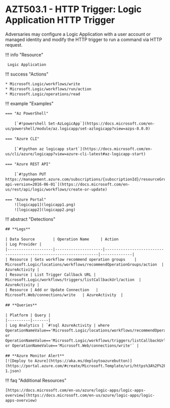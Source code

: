 # AZT503.1 - HTTP Trigger: Logic Application HTTP Trigger

Adversaries may configure a Logic Application with a user account or managed identity and modify the HTTP trigger to run a command via HTTP request.

!!! info "Resource" 

	 Logic Application


!!! success "Actions"

	* Microsoft.Logic/workflows/write
	* Microsoft.Logic/workflows/run/action
	* Microsoft.Logic/operations/read

!!! example "Examples"

    === "Az PowerShell"

		[`#!powershell Set-AzLogicApp`](https://docs.microsoft.com/en-us/powershell/module/az.logicapp/set-azlogicapp?view=azps-8.0.0)
		
	=== "Azure CLI"
	
		[`#!python az logicapp start`](https://docs.microsoft.com/en-us/cli/azure/logicapp?view=azure-cli-latest#az-logicapp-start)	

	=== "Azure REST API"
	
		[`#!python PUT https://management.azure.com/subscriptions/{subscriptionId}/resourceGroups/{resourceGroupName}/providers/Microsoft.Logic/workflows/{workflowName}?api-version=2016-06-01`](https://docs.microsoft.com/en-us/rest/api/logic/workflows/create-or-update)	

    === "Azure Portal"
    	![logicapp1](logicapp1.png)
    	![logicapp2](logicapp2.png)

!!! abstract "Detections"

	## **Logs** 

	| Data Source        | Operation Name     | Action                                                            | Log Provider |
	|--------------------|---------------------|-------------------------------------------------------------------|--------------|
	| Resource | Gets workflow recommend operation groups	 | Microsoft.Logic/locations/workflows/recommendOperationGroups/action	| AzureActivity |
	| Resource | List Trigger Callback URL | Microsoft.Logic/workflows/triggers/listCallbackUrl/action	| AzureActivity |
	| Resource | Add or Update Connection	| Microsoft.Web/connections/write	| AzureActivity  |

	## **Queries**

	| Platform | Query |
    |----------|-------|
	| Log Analytics | `#!sql AzureActivity | where OperationNameValue=='Microsoft.Logic/locations/workflows/recommendOperationGroups/action' or OperationNameValue=='Microsoft.Logic/workflows/triggers/listCallbackUrl/action' or OperationNameValue=='Microsoft.Web/connections/write'` |	
	
	## **Azure Monitor Alert**
	[![Deploy to Azure](https://aka.ms/deploytoazurebutton)](https://portal.azure.com/#create/Microsoft.Template/uri/https%3A%2F%2Fraw.githubusercontent.com%2Fmicrosoft%2FAzDetectSuite%2Fmain%2FPersistence%2FAZT503%2FAZT503-1.json)
	
!!! faq "Additional Resources"

	[https://docs.microsoft.com/en-us/azure/logic-apps/logic-apps-overview](https://docs.microsoft.com/en-us/azure/logic-apps/logic-apps-overview)
